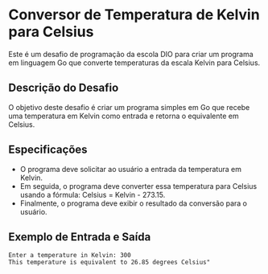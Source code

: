 # Conversor de Temperatura de Kelvin para Celsius

Este é um desafio de programação da escola DIO para criar um programa em linguagem Go que converte temperaturas da escala Kelvin para Celsius.

## Descrição do Desafio

O objetivo deste desafio é criar um programa simples em Go que recebe uma temperatura em Kelvin como entrada e retorna o equivalente em Celsius. 

## Especificações

- O programa deve solicitar ao usuário a entrada da temperatura em Kelvin.
- Em seguida, o programa deve converter essa temperatura para Celsius usando a fórmula: Celsius = Kelvin - 273.15.
- Finalmente, o programa deve exibir o resultado da conversão para o usuário.

## Exemplo de Entrada e Saída

```
Enter a temperature in Kelvin: 300
This temperature is equivalent to 26.85 degrees Celsius"
```